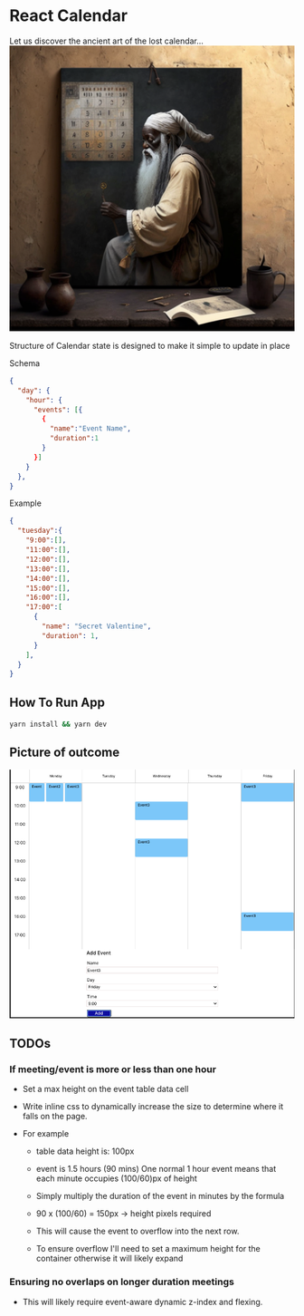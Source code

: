 # React Calendar

Let us discover the ancient art of the lost calendar...
![calendar-man](./CalendarMan.png)

Structure of Calendar state is designed to make it simple to update in place

Schema

```json
{
  "day": {
    "hour": {
      "events": [{
        {
          "name":"Event Name",
          "duration":1
        }
      }]
    }
  },
}
```

Example

```json
{
  "tuesday":{
    "9:00":[],
    "11:00":[],
    "12:00":[],
    "13:00":[],
    "14:00":[],
    "15:00":[],
    "16:00":[],
    "17:00":[
      {
        "name": "Secret Valentine",
        "duration": 1,
      }
    ],
  }
}
```

## How To Run App

```bash
yarn install && yarn dev
```

## Picture of outcome

![calendar](CalendarResult.png)

## TODOs

### If meeting/event is more or less than one hour

- Set a max height on the event table data cell
- Write inline css to dynamically increase the size to determine where it falls on the page.

- For example

  - table data height is: 100px
  - event is 1.5 hours (90 mins)
    One normal 1 hour event means that each minute occupies (100/60)px of height
  - Simply multiply the duration of the event in minutes by the formula

  - 90 x (100/60) = 150px -> height pixels required
  - This will cause the event to overflow into the next row.
  - To ensure overflow I'll need to set a maximum height for the container otherwise it will likely expand

### Ensuring no overlaps on longer duration meetings

- This will likely require event-aware dynamic z-index and flexing.
